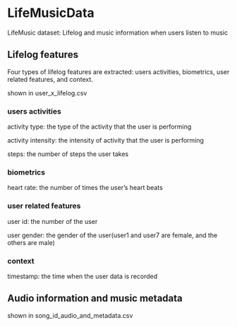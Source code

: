 # LifeMusicData
LifeMusic dataset: Lifelog and music information when users listen to music

## Lifelog features
Four types of lifelog features are extracted: users activities, biometrics, user related features, and context.

shown in user_x_lifelog.csv
### users activities
activity type: the type of the activity that the user is performing

activity intensity: the intensity of activity that the user is performing

steps: the number of steps the user takes
### biometrics
heart rate: the number of times the user’s heart beats
### user related features
user id: the number of the user

user gender: the gender of the user(user1 and user7 are female, and the others are male)
### context
timestamp: the time when the user data is recorded

## Audio information and music metadata
shown in song_id_audio_and_metadata.csv
